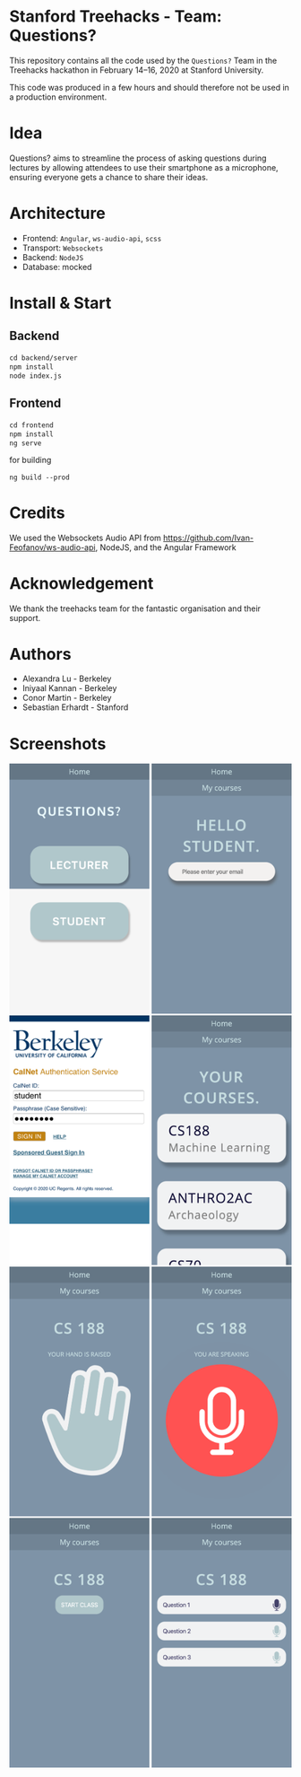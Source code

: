 # Stanford Treehacks - Team: Questions?

This repository contains all the code used by the `Questions?` 
Team in the Treehacks hackathon in February 14–16, 2020 at Stanford University.

This code was produced in a few hours and should therefore not be used in a production environment.

# Idea
Questions? aims to streamline the process of asking questions during lectures by allowing attendees to use their smartphone as a microphone, ensuring everyone gets a chance to share their ideas.

# Architecture
* Frontend: `Angular`, `ws-audio-api`, `scss`
* Transport: `Websockets`
* Backend: `NodeJS`
* Database: mocked

# Install & Start
## Backend
```
cd backend/server
npm install
node index.js
```

## Frontend
```
cd frontend
npm install
ng serve
```

for building
```
ng build --prod
```


# Credits
We used the Websockets Audio API from https://github.com/Ivan-Feofanov/ws-audio-api, NodeJS, and the Angular Framework

# Acknowledgement
We thank the treehacks team for the fantastic organisation and their support.

# Authors
* Alexandra Lu - Berkeley
* Iniyaal Kannan - Berkeley
* Conor Martin - Berkeley
* Sebastian Erhardt - Stanford

# Screenshots
<img src="screenshots/0.png" alt="image" width="250" /> <img src="screenshots/1.png" alt="image" width="250" /> <img src="screenshots/2.png" alt="image" width="250" /> <img src="screenshots/3.png" alt="image" width="250" /> <img src="screenshots/4.png" alt="image" width="250" /> <img src="screenshots/5.png" alt="image" width="250" /> <img src="screenshots/6.png" alt="image" width="250" /> <img src="screenshots/7.png" alt="image" width="250" />
